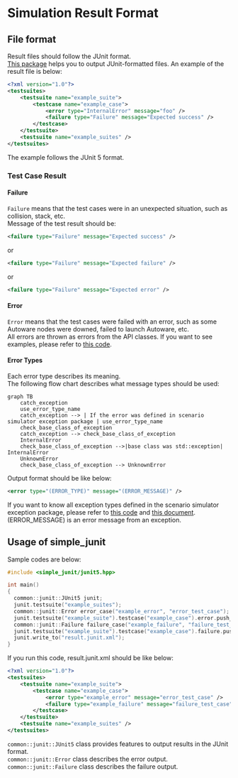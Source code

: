 # Simulation Result Format

## File format

Result files should follow the JUnit format.  
[This package](https://github.com/tier4/scenario_simulator_v2/tree/master/common/simple_junit) helps you to output JUnit-formatted files.
An example of the result file is below:

```xml
<?xml version="1.0"?>
<testsuites>
	<testsuite name="example_suite">
		<testcase name="example_case">
			<error type="InternalError" message="foo" />
			<failure type="Failure" message="Expected success" />
		</testcase>
	</testsuite>
	<testsuite name="example_suites" />
</testsuites>
```

The example follows the JUnit 5 format.

### Test Case Result

#### Failure

`Failure` means that the test cases were in an unexpected situation, such as collision, stack, etc.  
Message of the test result should be:

```xml
<failure type="Failure" message="Expected success" />
```

or

```xml
<failure type="Failure" message="Expected failure" />
```

or

```xml
<failure type="Failure" message="Expected error" />
```

#### Error
[//]: # (TODO : Fix "this code" link)
`Error` means that the test cases were failed with an error, such as some Autoware nodes were downed, failed to launch Autoware, etc.  
All errors are thrown as errors from the API classes.
If you want to see examples, please refer to [this code](https://github.com/tier4/scenario_simulator_v2/blob/c6d7c4da7556a593dc3d34b0a982bc[…]r/include/openscenario_interpreter/openscenario_interpreter.hpp).

#### Error Types

Each error type describes its meaning.  
The following flow chart describes what message types should be used:

```mermaid
graph TB
    catch_exception
    use_error_type_name
    catch_exception --> | If the error was defined in scenario simulator exception package | use_error_type_name
    check_base_class_of_exception
    catch_exception --> check_base_class_of_exception
    InternalError
    check_base_class_of_exception -->|base class was std::exception| InternalError
    UnknownError
    check_base_class_of_exception --> UnknownError
```

Output format should be like below:

```xml
<error type="(ERROR_TYPE)" message="(ERROR_MESSAGE)" />
```

If you want to know all exception types defined in the scenario simulator exception package, please refer to [this code](https://github.com/tier4/scenario_simulator_v2/blob/master/common/scenario_simulator_exception/include/scenario_simulator_exception/exception.hpp) and [this document](ErrorCategories.md).  
(ERROR_MESSAGE) is an error message from an exception.

## Usage of simple_junit

Sample codes are below:

```c++
#include <simple_junit/junit5.hpp>

int main()
{
  common::junit::JUnit5 junit;
  junit.testsuite("example_suites");
  common::junit::Error error_case("example_error", "error_test_case");
  junit.testsuite("example_suite").testcase("example_case").error.push_back(error_case);
  common::junit::Failure failure_case("example_failure", "failure_test_case");
  junit.testsuite("example_suite").testcase("example_case").failure.push_back(failure_case);
  junit.write_to("result.junit.xml");
}
```

If you run this code, result.junit.xml should be like below:

```xml
<?xml version="1.0"?>
<testsuites>
	<testsuite name="example_suite">
		<testcase name="example_case">
			<error type="example_error" message="error_test_case" />
			<failure type="example_failure" message="failure_test_case" />
		</testcase>
	</testsuite>
	<testsuite name="example_suites" />
</testsuites>
```

`common::junit::JUnit5` class provides features to output results in the JUnit format.  
`common::junit::Error` class describes the error output.  
`common::junit::Failure` class describes the failure output.
